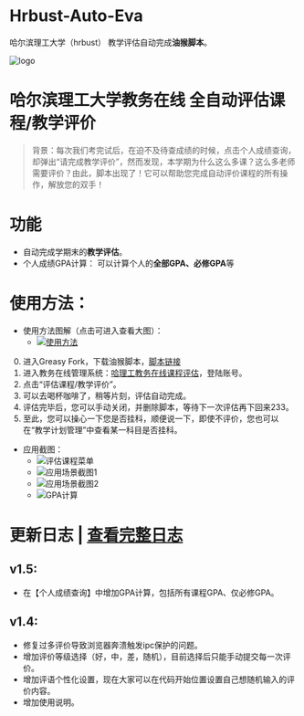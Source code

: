 # Hrbust-Auto-Eva
哈尔滨理工大学（hrbust） 教学评估自动完成**油猴脚本**。

![logo](https://s3.ax1x.com/2020/11/22/DG9DVe.png)
# 哈尔滨理工大学教务在线 全自动评估课程/教学评价
> 背景：每次我们考完试后，在迫不及待查成绩的时候，点击个人成绩查询，却弹出“请完成教学评价”，然而发现，本学期为什么这么多课？这么多老师需要评价？由此，脚本出现了！它可以帮助您完成自动评价课程的所有操作，解放您的双手！

# 功能
* 自动完成学期末的**教学评估**。
* 个人成绩GPA计算： 可以计算个人的**全部GPA、必修GPA**等

# 使用方法：

* 使用方法图解（点击可进入查看大图）：
  - [![使用方法](https://s3.ax1x.com/2020/12/07/Dv2DfK.png)](https://imgchr.com/i/Dv2DfK)

0. 进入Greasy Fork，下载油猴脚本，[脚本链接](https://greasyfork.org/zh-CN/scripts/416572-%E5%93%88%E5%B0%94%E6%BB%A8%E7%90%86%E5%B7%A5%E5%A4%A7%E5%AD%A6-%E6%95%99%E5%8A%A1%E5%9C%A8%E7%BA%BF-%E6%95%99%E5%AD%A6%E8%AF%84%E4%BB%B7-%E8%AF%84%E4%BC%B0%E8%AF%BE%E7%A8%8B%E8%87%AA%E5%8A%A8%E5%AE%8C%E6%88%90%E8%84%9A%E6%9C%AC-hrbust-auto-eva)
1. 进入教务在线管理系统：[哈理工教务在线课程评估](http://jwzx.hrbust.edu.cn/academic/index_new.jsp)，登陆账号。
2. 点击“评估课程/教学评价”。
3. 可以去喝杯咖啡了，稍等片刻，评估自动完成。
4. 评估完毕后，您可以手动关闭，并删除脚本，等待下一次评估再下回来233。
5. 至此，您可以操心一下您是否挂科，顺便说一下，即使不评价，您也可以在“教学计划管理”中查看某一科目是否挂科。


* 应用截图：
  - ![评估课程菜单](https://s3.ax1x.com/2020/11/25/Ddh0mj.png)
  - ![应用场景截图1](https://s3.ax1x.com/2020/12/07/DvRg3T.png)
  - ![应用场景截图2](https://s3.ax1x.com/2020/11/25/DdhB0s.png)
  - ![GPA计算](https://s3.ax1x.com/2020/12/10/rifrHP.png)
  


# 更新日志 | [查看完整日志](https://cdn.jsdelivr.net/gh/zhangxujie2018/Hrbust-Auto-Eva@master/Update-log.md)

## v1.5:
* 在【个人成绩查询】中增加GPA计算，包括所有课程GPA、仅必修GPA。

## v1.4:
* 修复过多评价导致浏览器奔溃触发ipc保护的问题。
* 增加评价等级选择（好，中，差，随机），目前选择后只能手动提交每一次评价。
* 增加评语个性化设置，现在大家可以在代码开始位置设置自己想随机输入的评价内容。
* 增加使用说明。


